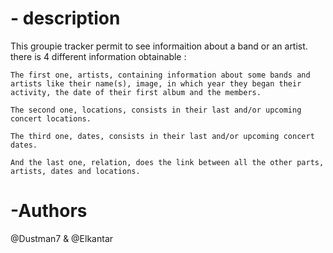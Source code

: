 # - description
This groupie tracker permit to see informaition about a band or an artist.
  there is 4 different information obtainable :

    The first one, artists, containing information about some bands and artists like their name(s), image, in which year they began their activity, the date of their first album and the members.

    The second one, locations, consists in their last and/or upcoming concert locations.

    The third one, dates, consists in their last and/or upcoming concert dates.

    And the last one, relation, does the link between all the other parts, artists, dates and locations.

# -Authors
@Dustman7 & @Elkantar
